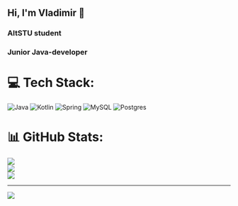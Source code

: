 ## Hi, I'm Vladimir 👋

### AltSTU student
### Junior Java-developer

# 💻 Tech Stack:
![Java](https://img.shields.io/badge/java-%23ED8B00.svg?style=for-the-badge&logo=openjdk&logoColor=white) ![Kotlin](https://img.shields.io/badge/kotlin-%237F52FF.svg?style=for-the-badge&logo=kotlin&logoColor=white) ![Spring](https://img.shields.io/badge/spring-%236DB33F.svg?style=for-the-badge&logo=spring&logoColor=white) ![MySQL](https://img.shields.io/badge/mysql-4479A1.svg?style=for-the-badge&logo=mysql&logoColor=white) ![Postgres](https://img.shields.io/badge/postgres-%23316192.svg?style=for-the-badge&logo=postgresql&logoColor=white)
# 📊 GitHub Stats:
![](https://github-readme-stats.vercel.app/api?username=vladimir-barysh&theme=dark&hide_border=false&include_all_commits=false&count_private=false)<br/>
![](https://nirzak-streak-stats.vercel.app/?user=vladimir-barysh&theme=dark&hide_border=false)<br/>
![](https://github-readme-stats.vercel.app/api/top-langs/?username=vladimir-barysh&theme=dark&hide_border=false&include_all_commits=false&count_private=false&layout=compact)

---
[![](https://visitcount.itsvg.in/api?id=vladimir-barysh&icon=0&color=0)](https://visitcount.itsvg.in)

<!-- Proudly created with GPRM ( https://gprm.itsvg.in ) -->
